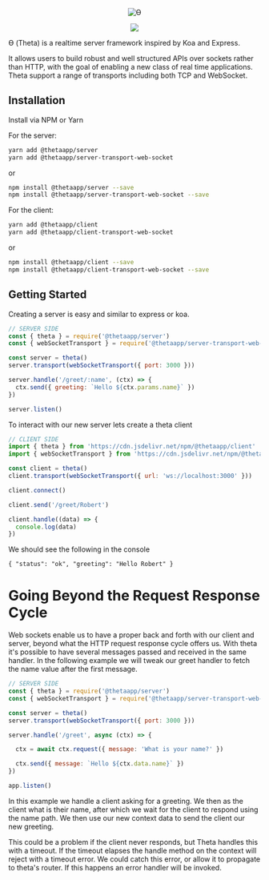 
<p align="center"><img alt="ϴ" src="http://i.imgur.com/GYry72P.png"></p>
<p align="center">
  <a href="https://circleci.com/gh/RobertWHurst/Theta"><img src="https://circleci.com/gh/RobertWHurst/Theta.svg?style=svg"></a>
</p>

ϴ (Theta) is a realtime server framework inspired by Koa and Express.

It allows users to build robust and well structured APIs over sockets rather
than HTTP, with the goal of enabling a new class of real time applications.
Theta support a range of transports including both TCP and WebSocket.

## Installation

Install via NPM or Yarn

For the server: 

```sh
yarn add @thetaapp/server
yarn add @thetaapp/server-transport-web-socket
```
or 
```sh
npm install @thetaapp/server --save
npm install @thetaapp/server-transport-web-socket --save
```

For the client: 

```sh
yarn add @thetaapp/client
yarn add @thetaapp/client-transport-web-socket
```
or 
```sh
npm install @thetaapp/client --save
npm install @thetaapp/client-transport-web-socket --save
```

## Getting Started

Creating a server is easy and similar to express or koa.

```js
// SERVER SIDE
const { theta } = require('@thetaapp/server')
const { webSocketTransport } = require('@thetaapp/server-transport-web-socket')

const server = theta()
server.transport(webSocketTransport({ port: 3000 }))

server.handle('/greet/:name', (ctx) => {
  ctx.send({ greeting: `Hello ${ctx.params.name}` })
})

server.listen()
```

To interact with our new server lets create a theta client
```js
// CLIENT SIDE
import { theta } from 'https://cdn.jsdelivr.net/npm/@thetaapp/client'
import { webSocketTransport } from 'https://cdn.jsdelivr.net/npm/@thetaapp/client-transport-web-socket'

const client = theta()
client.transport(webSocketTransport({ url: 'ws://localhost:3000' }))

client.connect()

client.send('/greet/Robert')

client.handle((data) => {
  console.log(data)
})
```

We should see the following in the console

```
{ "status": "ok", "greeting": "Hello Robert" }
```

# Going Beyond the Request Response Cycle

Web sockets enable us to have a proper back and forth with our client and server,
beyond what the HTTP request response cycle offers us. With theta it's possible
to have several messages passed and received in the same handler. In the
following example we will tweak our greet handler to fetch the name value
after the first message.

```js
// SERVER SIDE
const { theta } = require('@thetaapp/server')
const { webSocketTransport } = require('@thetaapp/server-transport-web-socket')

const server = theta()
server.transport(webSocketTransport({ port: 3000 }))

server.handle('/greet', async (ctx) => {

  ctx = await ctx.request({ message: 'What is your name?' })

  ctx.send({ message: `Hello ${ctx.data.name}` })
})

app.listen()
```

In this example we handle a client asking for a greeting. We then as the client
what is their name, after which we wait for the client to respond using the
name path. We then use our new context data to send the client our new greeting.

This could be a problem if the client never responds, but Theta handles this
with a timeout. If the timeout elapses the handle method on the context will
reject with a timeout error. We could catch this error, or allow it to propagate
to theta's router. If this happens an error handler will be invoked.


